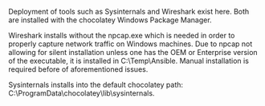 Deployment of tools such as Sysinternals and Wireshark exist here. Both are installed with the chocolatey Windows Package Manager. 

Wireshark installs without the npcap.exe which is needed in order to properly capture network traffic on Windows machines. Due to npcap not allowing for silent installation unless one has the OEM or Enterprise version of the executable, it is installed in C:\Temp\Ansible. Manual installation is required before of aforementioned issues. 

Sysinternals installs into the default chocolatey path: C:\ProgramData\chocolatey\lib\sysinternals. 